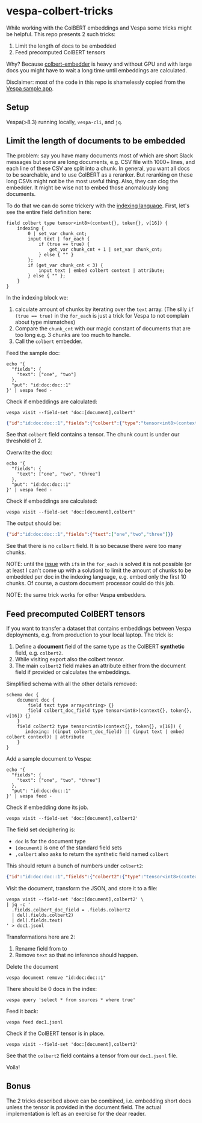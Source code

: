 # vespa-colbert-tricks

While working with the ColBERT embeddings and Vespa some tricks might be helpful.
This repo presents 2 such tricks:
1. Limit the length of docs to be embedded
2. Feed precomputed ColBERT tensors

Why? Because [colbert-embedder](https://docs.vespa.ai/en/embedding.html#colbert-embedder) is heavy
and without GPU and with large docs you might have to wait a long time until embeddings are calculated.

Disclaimer: most of the code in this repo is shamelessly copied from the [Vespa sample app](https://github.com/vespa-engine/sample-apps/tree/master/colbert-long).

## Setup

Vespa(>8.3) running locally, `vespa-cli`, and `jq`.

## Limit the length of documents to be embedded

The problem: say you have many documents most of which are short Slack messages but some are long documents,
e.g. CSV file with 1000+ lines, and each line of these CSV are split into a chunk.
In general, you want all docs to be searchable, and to use ColBERT as a reranker.
But reranking on these long CSVs might not be the most useful thing.
Also, they can clog the embedder.
It might be wise not to embed those anomalously long documents.

To do that we can do some trickery with the [indexing language](https://docs.vespa.ai/en/reference/indexing-language-reference.html).
First, let's see the entire field definition here:

```text
field colbert type tensor<int8>(context{}, token{}, v[16]) {
    indexing {
        0 | set_var chunk_cnt;
        input text | for_each {
            if (true == true) {
                get_var chunk_cnt + 1 | set_var chunk_cnt;
            } else { "" }
        };
        if (get_var chunk_cnt < 3) {
            input text | embed colbert context | attribute;
        } else { "" };
    }
}
```

In the indexing block we:
1. calculate amount of chunks by iterating over the `text` array. (The silly `if (true == true)` in the `for_each` is just a trick for Vespa to not complain about type mismatches)
2. Compare the `chunk_cnt` with our magic constant of documents that are too long e.g. 3 chunks are too much to handle.
3. Call the `colbert` embedder.

Feed the sample doc:
```shell
echo '{
  "fields": {
    "text": ["one", "two"]
  },
  "put": "id:doc:doc::1"
}' | vespa feed -
```

Check if embeddings are calculated:
```shell
vespa visit --field-set 'doc:[document],colbert'
```

```json
{"id":"id:doc:doc::1","fields":{"colbert":{"type":"tensor<int8>(context{},token{},v[16])","blocks":[{"address":{"context":"0","token":"0"},"values":[-54,-71,85,123,-80,-27,64,-19,-18,-31,-88,71,-8,94,-111,-24]},{"address":{"context":"0","token":"1"},"values":[92,-72,-51,59,-101,0,64,-19,8,112,-116,1,-29,71,-128,-63]},{"address":{"context":"0","token":"2"},"values":[24,48,77,57,-101,32,66,-55,72,96,12,5,-29,71,-108,-56]},{"address":{"context":"0","token":"3"},"values":[-52,-71,85,123,-71,-91,64,-91,-23,-19,-116,5,-21,94,-112,104]},{"address":{"context":"1","token":"0"},"values":[-62,-79,85,123,80,-27,88,-67,-90,-32,-84,71,-8,-33,-87,48]},{"address":{"context":"1","token":"1"},"values":[-37,-65,76,-7,75,-27,81,-67,-126,-16,-56,0,50,63,-96,113]},{"address":{"context":"1","token":"2"},"values":[-127,61,92,-71,67,-27,81,55,-122,-4,-120,6,50,62,-96,-77]},{"address":{"context":"1","token":"3"},"values":[-55,-69,87,91,56,-27,80,-75,-88,-28,-84,71,-14,126,-104,57]}]},"text":["one","two"]}}
```

See that `colbert` field contains a tensor.
The chunk count is under our threshold of 2.

Overwrite the doc:
```shell
echo '{
  "fields": {
    "text": ["one", "two", "three"]
  },
  "put": "id:doc:doc::1"
}' | vespa feed -
```

Check if embeddings are calculated:
```shell
vespa visit --field-set 'doc:[document],colbert'
```

The output should be:
```json
{"id":"id:doc:doc::1","fields":{"text":["one","two","three"]}}
```
See that there is no `colbert` field.
It is so because there were too many chunks.

NOTE: until the [issue](https://github.com/vespa-engine/vespa/issues/29690) with 
`if`s in the `for_each` is solved it is not possible 
(or at least I can't come up with a solution) to 
limit the amount of chunks to be embedded per doc in the indexing language, e.g.
embed only the first 10 chunks. Of course, a custom document processor could do this job.

NOTE: the same trick works for other Vespa embedders.

## Feed precomputed ColBERT tensors

If you want to transfer a dataset that contains embeddings between Vespa deployments, e.g. from production to your local laptop.
The trick is:
1. Define a **document** field of the same type as the ColBERT **synthetic** field, e.g. `colbert2`.
2. While visiting export also the colbert tensor.
3. The main `colbert2` field makes an attribute either from the document field if provided
or calculates the embeddings. 

Simplified schema with all the other details removed:
```text
schema doc {
    document doc {
        field text type array<string> {}
        field colbert_doc_field type tensor<int8>(context{}, token{}, v[16]) {}
    }
    field colbert2 type tensor<int8>(context{}, token{}, v[16]) {
       indexing: ((input colbert_doc_field) || (input text | embed colbert context)) | attribute
    }
}
```

Add a sample document to Vespa:
```shell
echo '{
  "fields": {
    "text": ["one", "two", "three"]
  },
  "put": "id:doc:doc::1"
}' | vespa feed -
```

Check if embedding done its job.

```shell
vespa visit --field-set 'doc:[document],colbert2'
```
The field set deciphering is:
- `doc` is for the document type
- `[document]` is one of the standard field sets
- `,colbert` also asks to return the synthetic field named `colbert`

This should return a bunch of numbers under `colbert2`:
```json
{"id":"id:doc:doc::1","fields":{"colbert2":{"type":"tensor<int8>(context{},token{},v[16])","blocks":[{"address":{"context":"0","token":"0"},"values":[-54,-71,85,123,-80,-27,64,-19,-18,-31,-88,71,-8,94,-111,-24]},{"address":{"context":"0","token":"1"},"values":[92,-72,-51,59,-101,0,64,-19,8,112,-116,1,-29,71,-128,-63]},{"address":{"context":"0","token":"2"},"values":[24,48,77,57,-101,32,66,-55,72,96,12,5,-29,71,-108,-56]},{"address":{"context":"0","token":"3"},"values":[-52,-71,85,123,-71,-91,64,-91,-23,-19,-116,5,-21,94,-112,104]},{"address":{"context":"1","token":"0"},"values":[-62,-79,85,123,80,-27,88,-67,-90,-32,-84,71,-8,-33,-87,48]},{"address":{"context":"1","token":"1"},"values":[-37,-65,76,-7,75,-27,81,-67,-126,-16,-56,0,50,63,-96,113]},{"address":{"context":"1","token":"2"},"values":[-127,61,92,-71,67,-27,81,55,-122,-4,-120,6,50,62,-96,-77]},{"address":{"context":"1","token":"3"},"values":[-55,-69,87,91,56,-27,80,-75,-88,-28,-84,71,-14,126,-104,57]},{"address":{"context":"2","token":"0"},"values":[-30,-72,69,123,-19,-92,96,-65,-11,-128,-84,79,-39,-35,-85,48]},{"address":{"context":"2","token":"1"},"values":[-6,112,-60,123,79,33,65,-69,-106,-36,-116,8,-7,109,-77,96]},{"address":{"context":"2","token":"2"},"values":[-8,114,-44,-23,-49,33,65,-85,-73,-36,12,9,-37,-19,-109,0]},{"address":{"context":"2","token":"3"},"values":[-24,-70,71,91,-3,37,64,-65,-15,-124,-84,15,-7,-35,-101,48]}]},"text":["one","two","three"]}}
```

Visit the document, transform the JSON, and store it to a file:
```shell
vespa visit --field-set 'doc:[document],colbert2' \
| jq -c '
  .fields.colbert_doc_field = .fields.colbert2
  | del(.fields.colbert2)
  | del(.fields.text)
' > doc1.jsonl
```
Transformations here are 2:
1. Rename field from to
2. Remove `text` so that no inference should happen.

Delete the document
```shell
vespa document remove "id:doc:doc::1"
```

There should be 0 docs in the index:
```shell
vespa query 'select * from sources * where true'
```

Feed it back:
```shell
vespa feed doc1.jsonl 
```

Check if the ColBERT tensor is in place.
```shell
vespa visit --field-set 'doc:[document],colbert2'
```

See that the `colbert2` field contains a tensor from our `doc1.jsonl` file.

Voila!

## Bonus

The 2 tricks described above can be combined,
i.e. embedding short docs unless the tensor is provided in the document field.
The actual implementation is left as an exercise for the dear reader.
